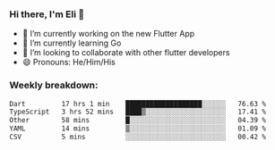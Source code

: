 ### Hi there, I'm Eli 👋
- 🔭 I’m currently working on the new Flutter App
- 🌱 I’m currently learning Go
- 🦄 I’m looking to collaborate with other flutter developers
- 😄 Pronouns: He/Him/His

### Weekly breakdown:
<!--START_SECTION:waka-->

```txt
Dart         17 hrs 1 min    ███████████████████░░░░░░   76.63 %
TypeScript   3 hrs 52 mins   ████▒░░░░░░░░░░░░░░░░░░░░   17.41 %
Other        58 mins         █░░░░░░░░░░░░░░░░░░░░░░░░   04.39 %
YAML         14 mins         ▒░░░░░░░░░░░░░░░░░░░░░░░░   01.09 %
CSV          5 mins          ░░░░░░░░░░░░░░░░░░░░░░░░░   00.42 %
```

<!--END_SECTION:waka-->
